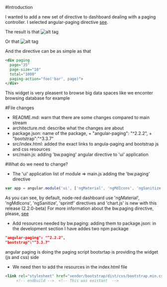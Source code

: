 #Introduction

I wanted to add a new set of directive to dashboard dealing with a paging controller. I selected angular-paging directive [see](https://www.npmjs.com/package/angular-paging). 

The result is that ![alt tag](https://raw.githubusercontent.com/brantwills/Angular-Paging/gh-pages/basicSample.png)

Or that ![alt tag](https://raw.githubusercontent.com/brantwills/Angular-Paging/gh-pages/advancedSample.png)

And the directive can be as simple as that

```html
<div paging
  page="35" 
  page-size="10" 
  total="1000"
  paging-action="foo('bar', page)">
</div>
```

This widget is very pleasent to browse big data spaces like we enconter browsing database for example

#File changes

* README.md: warn that there are some changes compared to main stream
* architecture.md: describe what the changes are about
* package.json: name of the package, +	"angular-paging": "^2.2.2", +	"bootstrap":"^3.3.7"
* src/index.html: added the exact links to angula-paging and bootstrap js and css resources
* src/main.js: adding 'bw.paging' angular directive to 'ui' application

#What do we need to change?

* The 'ui' application list of module => main.js adding the 'bw.paging' directive
```javascript
var app = angular.module('ui', ['ngMaterial', 'ngMdIcons', 'ngSanitize', 'sprintf', 'chart.js', 'bw.paging']);
```
As you can see, by default, node-red dashboard use 'ngMaterial', 'ngMdIcons', 'ngSanitize', 'sprintf' directives and 'chart.js' is new with this release (2.2.0-beta)
For more information about the bw.paging directive, please, [see](https://github.com/brantwills/Angular-Paging)

* Add resources needed by bw.paging: adding them to package.json: in the development section I have addes two npm package

```json
"angular-paging": "^2.2.2",
"bootstrap":"^3.3.7"
```
angular paging is doing the paging script
bootsrtap is providing the widget (js and css) side

* We need then to add the resources in the index.html file

```html
<link rel="stylesheet" href="vendor/bootstrap/dist/css/bootstrap.min.css">
     <!-- endbuild -->  <!-- This was existant  -->
```

